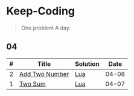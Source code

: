 # Keep-Coding
> One problem A day.


## 04

|#|Title|Solution|Date|
|-------|-------|------|-------|
|2|[Add Two Number](https://leetcode.com/problems/add-two-numbers/)|[Lua](./2020/2.lua)|04-08|
|1|[Two Sum](https://leetcode.com/problems/two-sum/)|[Lua](./2020/1.lua)|04-07|
